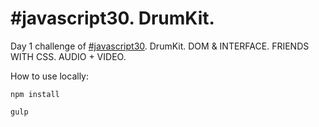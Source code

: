 # #javascript30. DrumKit.
Day 1 challenge of [#javascript30](https://github.com/guar47/-javascript30). DrumKit. DOM &amp; INTERFACE. FRIENDS WITH CSS. AUDIO + VIDEO.

How to use locally:

`npm install`

`gulp`